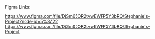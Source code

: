 Figma Links: 

https://www.figma.com/file/DjSm65OR2tvwEWFP5Y3bRQ/Stephanie's-Project?node-id=5%3A22
https://www.figma.com/file/DjSm65OR2tvwEWFP5Y3bRQ/Stephanie's-Project